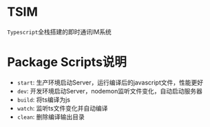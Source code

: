 # TSIM

`Typescript`全栈搭建的即时通讯IM系统

# Package Scripts说明

* `start`: 生产环境启动Server，运行编译后的javascript文件，性能更好
* `dev`: 开发环境启动Server，nodemon监听文件变化，自动启动服务器
* `build`: 将ts编译为js
* `watch`: 监听ts文件变化并自动编译
* `clean`: 删除编译输出目录



